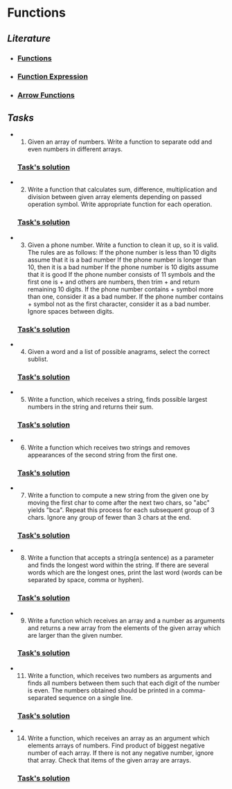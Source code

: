 # **Functions**

## _**Literature**_

- ### [Functions](https://javascript.info/function-basics)

* ### [Function Expression](https://javascript.info/function-expressions)

- ### [Arrow Functions](https://javascript.info/arrow-functions-basics)

## _*Tasks*_

- 1. Given an array of numbers. Write a function to separate odd and even numbers in different arrays.

  ### [Task's solution](https://github.com/Davit9494/L_5_Functions/blob/master/t1_sepOddEven.js)

- 2. Write a function that calculates sum, difference, multiplication and division between given array elements depending on passed operation symbol. Write appropriate function for each operation.
  ### [Task's solution](https://github.com/Davit9494/L_5_Functions/blob/master/t2_calcFunc.js)
- 3. Given a phone number. Write a function to clean it up, so it is valid. The rules are as follows:
     If the phone number is less than 10 digits assume that it is a bad number
     If the phone number is longer than 10, then it is a bad number
     If the phone number is 10 digits assume that it is good
     If the phone number consists of 11 symbols and the first one is + and others are numbers, then trim +
     and return remaining 10 digits.
     If the phone number contains + symbol more than one, consider it as a bad number.
     If the phone number contains + symbol not as the first character, consider it as a bad number.
     Ignore spaces between digits.
  ### [Task's solution](https://github.com/Davit9494/L_5_Functions/blob/master/t3_phoneNumber.js)
- 4. Given a word and a list of possible anagrams, select the correct sublist.
  ### [Task's solution](https://github.com/Davit9494/L_5_Functions/blob/master/t4_anagram.js)
- 5. Write a function, which receives a string, finds possible largest numbers in the string and returns their sum.
  ### [Task's solution](https://github.com/Davit9494/L_5_Functions/blob/master/t5_sumNumsofString.js)
- 6. Write a function which receives two strings and removes appearances of the second string from the first one.
  ### [Task's solution](https://github.com/Davit9494/L_5_Functions/blob/master/t6_stringsRemove.js)
- 7. Write a function to compute a new string from the given one by moving the first char to come after the next two chars, so "abc" yields "bca". Repeat this process for each subsequent group of 3 chars. Ignore any group of fewer than 3 chars at the end.
  ### [Task's solution](https://github.com/Davit9494/L_5_Functions/blob/master/t7_moveChar.js)
- 8. Write a function that accepts a string(a sentence) as a parameter and finds the longest word within the string. If there are several words which are the longest ones, print the last word (words can be separated by space, comma or hyphen).
  ### [Task's solution](https://github.com/Davit9494/L_5_Functions/blob/master/t8_findTheLongestWord.js)
- 9. Write a function which receives an array and a number as arguments and returns a new array from
     the elements of the given array which are larger than the given number.
  ### [Task's solution](https://github.com/Davit9494/L_5_Functions/blob/master/t9_largerNumbers.js)
- 11. Write a function, which receives two numbers as arguments and finds all numbers between them such that each digit of the number is even. The numbers obtained should be printed in a comma-separated sequence on a single line.
  ### [Task's solution](https://github.com/Davit9494/L_5_Functions/blob/master/t11_findEven.js)
- 14. Write a function, which receives an array as an argument which elements arrays of numbers. Find product of biggest negative number of each array. If there is not any negative number, ignore that array. Check that items of the given array are arrays.
  ### [Task's solution](https://github.com/Davit9494/L_5_Functions/blob/master/t14_prodNegative.js)
